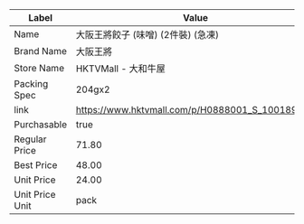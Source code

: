 | Label           | Value                                           |
| --------------- | ----------------------------------------------- |
| Name            | 大阪王將餃子 (味噌)  (2件裝) (急凍)                         |
| Brand Name      | 大阪王將                                            |
| Store Name      | HKTVMall - 大和牛屋                                 |
| Packing Spec    | 204gx2                                          |
| link            | https://www.hktvmall.com/p/H0888001_S_10018940A |
| Purchasable     | true                                            |
| Regular Price   | 71.80                                           |
| Best Price      | 48.00                                           |
| Unit Price      | 24.00                                           |
| Unit Price Unit | pack                                            |
